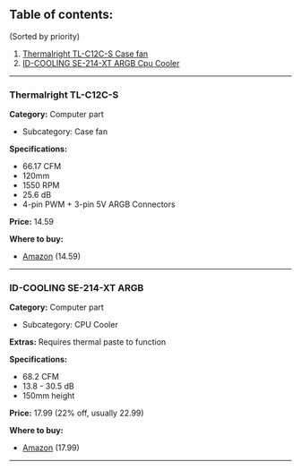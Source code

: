 ## Table of contents:
(Sorted by priority)

1. [Thermalright TL-C12C-S Case fan](https://github.com/M0on9/Wishlist/blob/main/Wishlist.md#thermalright--tl-c12c-s)
2. [ID-COOLING SE-214-XT ARGB Cpu Cooler](https://github.com/M0on9/Wishlist/blob/main/Wishlist.md#id-cooling-se-214-xt-argb)

___

### Thermalright TL-C12C-S

**Category:** Computer part
 - Subcategory: Case fan

**Specifications:**
 - 66.17 CFM
 - 120mm
 - 1550 RPM
 - 25.6 dB
 - 4-pin PWM + 3-pin 5V ARGB Connectors

**Price:** 14.59

**Where to buy:**
 - [Amazon](https://www.amazon.com/dp/B0BKJWMQLW) (14.59)

___

### ID-COOLING SE-214-XT ARGB

**Category:** Computer part
 - Subcategory: CPU Cooler

**Extras:** Requires thermal paste to function

**Specifications:**
 - 68.2 CFM
 - 13.8 - 30.5 dB
 - 150mm height

**Price:** 17.99 (22% off, usually 22.99)

**Where to buy:**
 - [Amazon](https://a.co/d/1q9jktn) (17.99)

___
